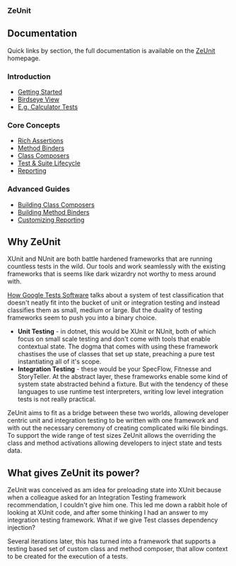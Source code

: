 ### ZeUnit 

## Documentation

Quick links by section, the full documentation is available on the [ZeUnit](https://zeunit.org) homepage. 
   
### Introduction
    
- [Getting Started](/)      
- [Birdseye View](/docs/birdseye-view/)
- [E.g. Calculator Tests](/docs/example-calculator-tests/)
    
### Core Concepts

- [Rich Assertions](/docs/rich-assertions/)
- [Method Binders](/docs/core-method-binders/)
- [Class Composers](/docs/core-class-composers/)
- [Test & Suite Lifecycle](/docs/test-suite-lifecycle/)
- [Reporting](/docs/core-reporting/)

### Advanced Guides
    
- [Building Class Composers](/docs/building-class-composers/)
- [Building Method Binders](/docs/building-method-binders/)
- [Customizing Reporting](/docs/customizing-reporting/)

## Why ZeUnit
XUnit and NUnit are both battle hardened frameworks that are running countless tests in the wild.  Our tools and work seamlessly with the existing frameworks that is seems like dark wizardry not worthy to mess around with.  

[How Google Tests Software](https://amzn.to/3G4e4V4) talks about a system of test classification that doesn't neatly fit into the bucket of unit or integration testing and instead classifies them as small, medium or large.  But the duality of testing frameworks seem to push you into a binary choice. 

* **Unit Testing** - in dotnet, this would be XUnit or NUnit, both of which focus on small scale testing and don't come with tools that enable contextual state.  The dogma that comes with using these framework chastises the use of classes that set up state, preaching a pure test instantiating all of it's scope.
* **Integration Testing** - these would be your SpecFlow, Fitnesse and StoryTeller.  At the abstract layer, these frameworks enable some kind of system state abstracted behind a fixture.  But with the tendency of these languages to use runtime test interpreters, writing low level integration tests is not really practical.

ZeUnit aims to fit as a bridge between these two worlds, allowing developer centric unit and integration testing to be written with one framework and with out the necessary ceremony of creating complicated wiki file bindings.  To support the wide range of test sizes ZeUnit allows the overriding the class and method activations allowing developers to inject state and tests data. 

## What gives ZeUnit its power?

ZeUnit was conceived as am idea for preloading state into XUnit because when a colleague asked for an Integration Testing framework recommendation, I couldn't give him one.  This led me down a rabbit hole of looking at XUnit code, and after some thinking I had an answer to my integration testing framework.  What if we give Test classes dependency injection?

Several iterations later, this has turned into a framework that supports a testing based set of custom class and method composer, that allow context to be created for the execution of a tests.

